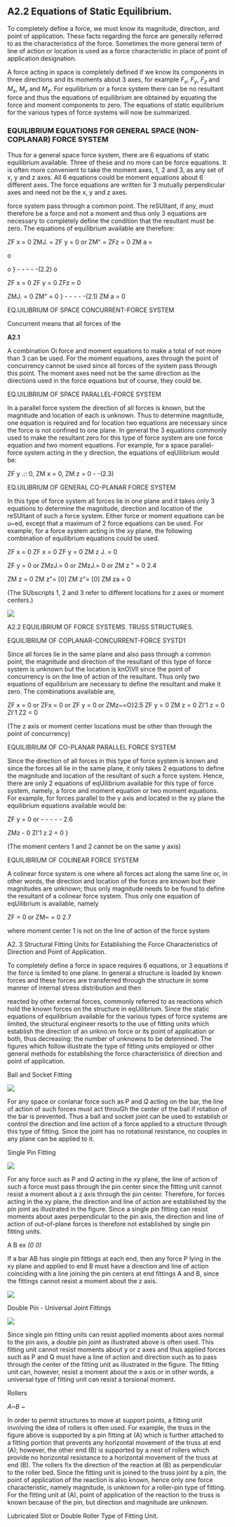 
## A2.2 Equations of Static Equilibrium.

To completely define a force, we must know
its magnitude, direction, and point of application. These facts regarding the force are
generally referred to as the characteristics of
the force. Sometimes the more general term of
line of action or location is used as a force
characteristic in place of point of application
designation.


A force acting in space is completely
defined if we know its components in three
directions and its moments about 3 axes, for
example $F_x$, $F_y$, $F_z$ and $M_x$, $M_y$ and $M_z$. For
equilibrium or a force system there can be no
resultant force and thus the equations of
equilibrium are obtained by equating the force
and moment components to zero. The equations
of static equilibrium for the various types of
force systems will now be summarized.


### EQUILIBRIUM EQUATIONS FOR GENERAL SPACE (NON-COPLANAR) FORCE SYSTEM






Thus for a general space force system,
there are 6 equations of static equilibrium
available. Three of these and no more can be
force equations. It is often more convenient
to take the moment axes, 1, 2 and 3, as any set
of x, y and z axes. All 6 equations could be
moment equations about 6 different axes. The
force equations are written for 3 mutually
perpendicular axes and need not be the x, y
and z axes.


force system pass through a common point. The
reSUltant, if any, must therefore be a force
and not a moment and thus only 3 equations are
necessary to completely define the condition
that the resultant must be zero. The equations
of equilibrium available are therefore:


ZF x = 0 ZMJ. =
ZF y = 0 or ZM" =
ZFz = 0 ZM a =



o

o } - - - - -(2.2)
o



ZF x = 0
ZF y = 0
ZFz = 0



ZMJ. = 0
ZM" = 0 } - - - - -(2.1)
ZM a = 0






EQ.UILIBRIUM OF SPACE CONCURRENT-FORCE SYSTEM

Concurrent means that all forces of the


**A2.1**



A combination Oi force and moment equations
to make a total of not more than 3 can be used.
For the moment equations, axes through the point
of concurrency cannot be used since all forces
of the system pass through this point. The
moment axes need not be the same direction as
the directions used in the force equations but
of course, they could be.


EQ.UILIBRIUM OF SPACE PARALLEL-FORCE SYSTEM


In a parallel force system the direction of
all forces is known, but the magnitude and
location of each is unknown. Thus to determine
magnitude, one equation is required and for
location two equations are necessary since the
force is not confined to one plane. In general
the 3 equations commonly used to make the resultant zero for this type of force system are
one force equation and two moment equations.
For example, for a space parallel-force system
acting in the y direction, the equations of
eqUilibrium would be:


ZF y .:: 0, ZM x = 0, ZM z = 0    - -(2.3)


EQ.UILIBRIUM OF GENERAL CO-PLANAR FORCE SYSTEM


In this type of force system all forces lie
in one plane and it takes only 3 equations to
determine the magnitude, direction and location
of the reSUltant of such a force system. Either
force or moment equations can be u~ed, except
that a maximum of 2 force equations can be used.
For example, for a force system acting in the
xy plane, the following combination of equilibrium equations could be used.


ZF x = 0 ZF x = 0 ZF y = 0 ZM z J. = 0

ZF y = 0 or ZMzJ.= 0 or ZMzJ.= 0 or ZM z " = 0 2.4

ZM z = 0 ZM z"= [0] ZM z"= [0] ZM za = 0


(The SUbscripts 1, 2 and 3 refer to different
locations for z axes or moment centers.)


![](../../images/73-Bruhn-analysis-and-design-of-flight-vehicles.pdf-23-full.png)

A2.2 EQUILIBRIUM OF FORCE SYSTEMS. TRUSS STRUCTURES.



EQUILIBRIUM OF COPLANAR-CONCURRENT-FORCE SYSTD1


Since all forces lie in the same plane and
also pass through a common point, the magnitude
and direction of the resultant of this type of
force system is unknown but the location is
knO\Vll since the point of concurrency is on the
line of action of the resultant. Thus only two
equations of equilibrium are necessary to define
the resultant and make it zero. The combinations available are,


ZF x = 0 or ZFx = 0 or ZF y = 0 or ZMz~=O}2.5
ZF y = 0 ZM z = 0 Zl'1 z = 0 Zl'1 Z2 = 0


(The z axis or moment center locations must be
other than through the point of concurrency)


EQUILIBRIUM OF CO-PLANAR PARALLEL FORCE SYSTEM


Since the direction of all forces in this
type of force system is known and since the
forces all lie in the same plane, it only takes
2 equations to define the magnitude and location
of the resultant of such a force system. Hence,
there are only 2 equations of eqUilibrium available for this type of force system, namely, a
force and moment equation or two moment
equations. For example, for forces parallel to
the y axis and located in the xy plane the
equilibrium equations available would be: 

ZF y = 0
or         - - - - - 2.6

ZMz   - 0 Zl'1 z 2 = 0 }


(The moment centers 1 and 2 cannot be on the
same y axis)


EQUILIBRIUM OF COLINEAR FORCE SYSTEM


A colinear force system is one where all
forces act along the same line or, in other
words, the direction and location of the forces
are known but their magnitudes are unknown;
thus only magnitude needs to be found to define
the resultant of a colinear force system. Thus
only one equation of eqUilibrium is available,
namely


ZF = 0 or ZM~ = 0 2.7


where moment center 1 is not on the line of
action of the force system


A2. 3 Structural Fitting Units for Establishing the Force
Characteristics of Direction and Point of Application.


To completely define a force in space requires 6 equations, or 3 equations if the force
is limited to one plane. In general a structure
is loaded by known forces and these forces are
transferred through the structure in some
manner of internal stress distribution and then



reacted by other external forces, commonly
referred to as reactions which hold the known
forces on the structure in eqUilibrium. Since
the static equations of equilibrium available
for the various types of force systems are
limited, the structural engineer resorts to the
use of fitting units which establish the
direction of an unkno.vn force or its point of
application or both, thus decreasing: the number
of unknowns to be detennined. The figures
which follow illustrate the type of fitting
units employed or other general methods for
establishing the force characteristics of
direction and point of application.


Ball and Socket Fitting

![](../../images/73-Bruhn-analysis-and-design-of-flight-vehicles.pdf-23-0.png)


For any space or conlanar force such as P
and _Q_ acting on the bar, the line of action of
such forces must act throuGh the center of the
ball if rotation of the bar is prevented. Thus
a ball and socket joint can be used to establish
or control the direction and line action of a
force applied to a structure through this type
of fitting. Since the joint has no rotational
resistance, no couples in any plane can be
applied to it.


Single Pin Fitting

![](../../images/73-Bruhn-analysis-and-design-of-flight-vehicles.pdf-23-1.png)


For any force such as P and _Q_ acting in the
xy plane, the line of action of such a force
must pass through the pin center since the
fitting unit cannot resist a moment about a z
axis through the pin center. Therefore, for
forces acting in the xy plane, the direction
and line of action are established by the pin
joint as illustrated in the figure. Since a
single pin fitting can resist moments about axes
perpendicular to the pin axis, the direction and
line of action of out-of-plane forces is therefore not established by single pin fitting units.


A B ex
_(0 0)_


If a bar AB has single pin fittings at
each end, then any force P lying in the xy
plane and applied to end B must have a direction
and line of action coinciding with a line joining the pin centers at end fittings A and B,
since the fittings cannot resist a moment about
the z axis.


![](../../images/73-Bruhn-analysis-and-design-of-flight-vehicles.pdf-24-full.png)

Double Pin - Universal Joint Fittings

![](../../images/73-Bruhn-analysis-and-design-of-flight-vehicles.pdf-24-0.png)


Since single pin fitting units can resist
applied moments about axes normal to the pin
axis, a double pin joint as illustrated above
is often used. This fitting unit cannot resist
moments about y or z axes and thus applied
forces such as P and Q must have a line of
action and direction such as to pass through
the center of the fitting unit as illustrated
in the figure. The fitting unit can, however,
resist a moment about the x axis or in other
words, a universal type of fitting unit can
resist a torsional moment.


Rollers


_A~B_
~


In order to permit structures to move at
support points, a fitting unit involving the
idea of rollers is often used. For example, the
truss in the figure above is supported by a pin
fitting at (A) which is further attached to a
fitting portion that prevents any horizontal
movement of the truss at end (A); however,
the other end (B) is supported by a nest of
rollers which provide no horizontal resistance
to a horizontal movement of the truss at end (B).
The rollers fix the direction of the reaction
at (B) as perpendicular to the roller bed.
Since the fitting unit is joined to the truss
joint by a pin, the point of application of the
reaction is also known, hence only one force
characteristic, namely magnitude, is unknown
for a roller-pin type of fitting. For the
fitting unit at (A), point of application of the
reaction to the truss is known because of the
pin, but direction and magnitude are unknown.


Lubricated Slot or Double Roller Type of Fitting
Unit.

